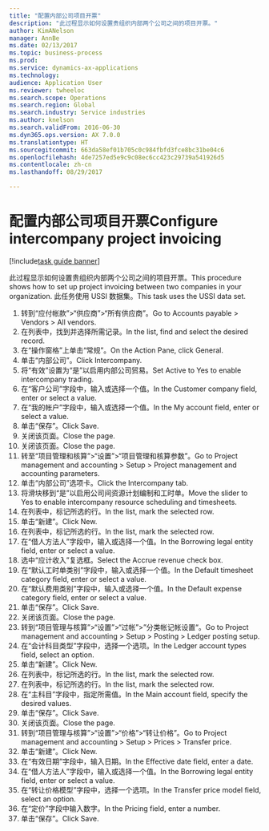 ```yaml
--- 
title: "配置内部公司项目开票"
description: "此过程显示如何设置贵组织内部两个公司之间的项目开票。"
author: KimANelson
manager: AnnBe
ms.date: 02/13/2017
ms.topic: business-process
ms.prod: 
ms.service: dynamics-ax-applications
ms.technology: 
audience: Application User
ms.reviewer: twheeloc
ms.search.scope: Operations
ms.search.region: Global
ms.search.industry: Service industries
ms.author: knelson
ms.search.validFrom: 2016-06-30
ms.dyn365.ops.version: AX 7.0.0
ms.translationtype: HT
ms.sourcegitcommit: 663da58ef01b705c0c984fbfd3fce8bc31be04c6
ms.openlocfilehash: 4de7257ed5e9c9c08ec6cc423c29739a541926d5
ms.contentlocale: zh-cn
ms.lasthandoff: 08/29/2017

---
```

# <a name="configure-intercompany-project-invoicing"></a><span data-ttu-id="c7caa-103">配置内部公司项目开票</span><span class="sxs-lookup"><span data-stu-id="c7caa-103">Configure intercompany project invoicing</span></span>

[!include[task guide banner](../../includes/task-guide-banner.md)]

<span data-ttu-id="c7caa-104">此过程显示如何设置贵组织内部两个公司之间的项目开票。</span><span class="sxs-lookup"><span data-stu-id="c7caa-104">This procedure shows how to set up project invoicing between two companies in your organization.</span></span> <span data-ttu-id="c7caa-105">此任务使用 USSI 数据集。</span><span class="sxs-lookup"><span data-stu-id="c7caa-105">This task uses the USSI data set.</span></span>

1. <span data-ttu-id="c7caa-106">转到“应付帐款”>“供应商”>“所有供应商”。</span><span class="sxs-lookup"><span data-stu-id="c7caa-106">Go to Accounts payable > Vendors > All vendors.</span></span>
2. <span data-ttu-id="c7caa-107">在列表中，找到并选择所需记录。</span><span class="sxs-lookup"><span data-stu-id="c7caa-107">In the list, find and select the desired record.</span></span>
3. <span data-ttu-id="c7caa-108">在“操作窗格”上单击“常规”。</span><span class="sxs-lookup"><span data-stu-id="c7caa-108">On the Action Pane, click General.</span></span>
4. <span data-ttu-id="c7caa-109">单击“内部公司”。</span><span class="sxs-lookup"><span data-stu-id="c7caa-109">Click Intercompany.</span></span>
5. <span data-ttu-id="c7caa-110">将“有效”设置为“是”以启用内部公司贸易。</span><span class="sxs-lookup"><span data-stu-id="c7caa-110">Set Active to Yes to enable intercompany trading.</span></span>
6. <span data-ttu-id="c7caa-111">在“客户公司”字段中，输入或选择一个值。</span><span class="sxs-lookup"><span data-stu-id="c7caa-111">In the Customer company field, enter or select a value.</span></span>
7. <span data-ttu-id="c7caa-112">在“我的帐户”字段中，输入或选择一个值。</span><span class="sxs-lookup"><span data-stu-id="c7caa-112">In the My account field, enter or select a value.</span></span>
8. <span data-ttu-id="c7caa-113">单击“保存”。</span><span class="sxs-lookup"><span data-stu-id="c7caa-113">Click Save.</span></span>
9. <span data-ttu-id="c7caa-114">关闭该页面。</span><span class="sxs-lookup"><span data-stu-id="c7caa-114">Close the page.</span></span>
10. <span data-ttu-id="c7caa-115">关闭该页面。</span><span class="sxs-lookup"><span data-stu-id="c7caa-115">Close the page.</span></span>
11. <span data-ttu-id="c7caa-116">转至“项目管理和核算”>“设置”>“项目管理和核算参数”。</span><span class="sxs-lookup"><span data-stu-id="c7caa-116">Go to Project management and accounting > Setup > Project management and accounting parameters.</span></span>
12. <span data-ttu-id="c7caa-117">单击“内部公司”选项卡。</span><span class="sxs-lookup"><span data-stu-id="c7caa-117">Click the Intercompany tab.</span></span>
13. <span data-ttu-id="c7caa-118">将滑块移到“是”以启用公司间资源计划编制和工时单。</span><span class="sxs-lookup"><span data-stu-id="c7caa-118">Move the slider to Yes to enable intercompany resource scheduling and timesheets.</span></span>
14. <span data-ttu-id="c7caa-119">在列表中，标记所选的行。</span><span class="sxs-lookup"><span data-stu-id="c7caa-119">In the list, mark the selected row.</span></span>
15. <span data-ttu-id="c7caa-120">单击“新建”。</span><span class="sxs-lookup"><span data-stu-id="c7caa-120">Click New.</span></span>
16. <span data-ttu-id="c7caa-121">在列表中，标记所选的行。</span><span class="sxs-lookup"><span data-stu-id="c7caa-121">In the list, mark the selected row.</span></span>
17. <span data-ttu-id="c7caa-122">在“借人方法人”字段中，输入或选择一个值。</span><span class="sxs-lookup"><span data-stu-id="c7caa-122">In the Borrowing legal entity field, enter or select a value.</span></span>
18. <span data-ttu-id="c7caa-123">选中“应计收入”复选框。</span><span class="sxs-lookup"><span data-stu-id="c7caa-123">Select the Accrue revenue check box.</span></span>
19. <span data-ttu-id="c7caa-124">在“默认工时单类别”字段中，输入或选择一个值。</span><span class="sxs-lookup"><span data-stu-id="c7caa-124">In the Default timesheet category field, enter or select a value.</span></span>
20. <span data-ttu-id="c7caa-125">在“默认费用类别”字段中，输入或选择一个值。</span><span class="sxs-lookup"><span data-stu-id="c7caa-125">In the Default expense category field, enter or select a value.</span></span>
21. <span data-ttu-id="c7caa-126">单击“保存”。</span><span class="sxs-lookup"><span data-stu-id="c7caa-126">Click Save.</span></span>
22. <span data-ttu-id="c7caa-127">关闭该页面。</span><span class="sxs-lookup"><span data-stu-id="c7caa-127">Close the page.</span></span>
23. <span data-ttu-id="c7caa-128">转到“项目管理与核算”>“设置”>“过帐”>”分类帐记帐设置“。</span><span class="sxs-lookup"><span data-stu-id="c7caa-128">Go to Project management and accounting > Setup > Posting > Ledger posting setup.</span></span>
24. <span data-ttu-id="c7caa-129">在“会计科目类型”字段中，选择一个选项。</span><span class="sxs-lookup"><span data-stu-id="c7caa-129">In the Ledger account types field, select an option.</span></span>
25. <span data-ttu-id="c7caa-130">单击“新建”。</span><span class="sxs-lookup"><span data-stu-id="c7caa-130">Click New.</span></span>
26. <span data-ttu-id="c7caa-131">在列表中，标记所选的行。</span><span class="sxs-lookup"><span data-stu-id="c7caa-131">In the list, mark the selected row.</span></span>
27. <span data-ttu-id="c7caa-132">在列表中，标记所选的行。</span><span class="sxs-lookup"><span data-stu-id="c7caa-132">In the list, mark the selected row.</span></span>
28. <span data-ttu-id="c7caa-133">在“主科目”字段中，指定所需值。</span><span class="sxs-lookup"><span data-stu-id="c7caa-133">In the Main account field, specify the desired values.</span></span>
29. <span data-ttu-id="c7caa-134">单击“保存”。</span><span class="sxs-lookup"><span data-stu-id="c7caa-134">Click Save.</span></span>
30. <span data-ttu-id="c7caa-135">关闭该页面。</span><span class="sxs-lookup"><span data-stu-id="c7caa-135">Close the page.</span></span>
31. <span data-ttu-id="c7caa-136">转到“项目管理与核算”>“设置”>“价格”>“转让价格”。</span><span class="sxs-lookup"><span data-stu-id="c7caa-136">Go to Project management and accounting > Setup > Prices > Transfer price.</span></span>
32. <span data-ttu-id="c7caa-137">单击“新建”。</span><span class="sxs-lookup"><span data-stu-id="c7caa-137">Click New.</span></span>
33. <span data-ttu-id="c7caa-138">在“有效日期”字段中，输入日期。</span><span class="sxs-lookup"><span data-stu-id="c7caa-138">In the Effective date field, enter a date.</span></span>
34. <span data-ttu-id="c7caa-139">在“借人方法人”字段中，输入或选择一个值。</span><span class="sxs-lookup"><span data-stu-id="c7caa-139">In the Borrowing legal entity field, enter or select a value.</span></span>
35. <span data-ttu-id="c7caa-140">在“转让价格模型”字段中，选择一个选项。</span><span class="sxs-lookup"><span data-stu-id="c7caa-140">In the Transfer price model field, select an option.</span></span>
36. <span data-ttu-id="c7caa-141">在“定价”字段中输入数字。</span><span class="sxs-lookup"><span data-stu-id="c7caa-141">In the Pricing field, enter a number.</span></span>
37. <span data-ttu-id="c7caa-142">单击“保存”。</span><span class="sxs-lookup"><span data-stu-id="c7caa-142">Click Save.</span></span>


